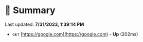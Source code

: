 # 📖 Summary
Last updated: **7/31/2023, 1:39:14 PM**

- `GET` [https://google.com](https://google.com) - **Up** (202ms)
